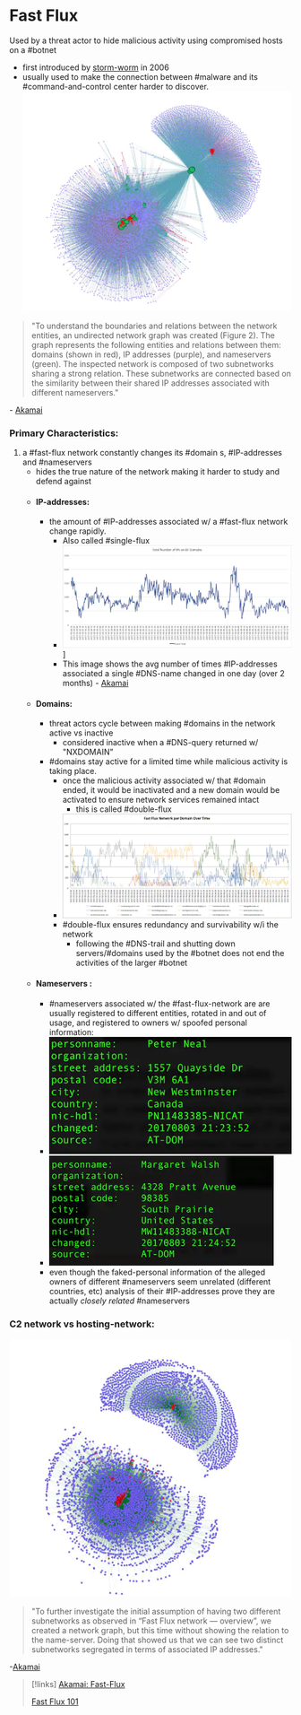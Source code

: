 
# Fast Flux
Used by a threat actor to hide malicious activity using compromised hosts on a #botnet
- first introduced by [storm-worm](/cybersecurity/malware/storm-worm.md) in 2006
- usually used to make the connection between #malware and its #command-and-control center harder to discover.![](/cybersecurity/cybersecurity-pics/fast-flux-1.png)
>"To understand the boundaries and relations between the network entities, an undirected network graph was created (Figure 2). The graph represents the following entities and relations between them: domains (shown in red), IP addresses (purple), and nameservers (green). The inspected network is composed of two subnetworks sharing a strong relation. These subnetworks are connected based on the similarity between their shared IP addresses associated with different nameservers." 

\- [Akamai](https://www.akamai.com/blog/security/digging-deeper-an-in-depth-analysis-of-a-fast-flux-network)

### Primary Characteristics:
1. a #fast-flux network constantly changes its #domain s, #IP-addresses and #nameservers 
	- hides the true nature of the network making it harder to study and defend against
	- #### IP-addresses:
		- the amount of #IP-addresses associated w/ a #fast-flux network change rapidly.
			- Also called #single-flux
			- ![](/cybersecurity/cybersecurity-pics/fast-flux-2.png)] 
			- This image shows the avg number of times #IP-addresses associated a single #DNS-name changed in one day (over 2 months) - [Akamai](/cybersecurity/literature/Akamai.md)
	- #### Domains:
		- threat actors cycle between making #domains in the network active vs inactive 
			- considered inactive when a #DNS-query returned w/ "NXDOMAIN"
		- #domains stay active for a limited time while malicious activity is taking place. 
			- once the malicious activity associated w/ that #domain ended, it would be inactivated and a new domain would be activated to ensure network services remained intact
				- this is called #double-flux
			- ![](/cybersecurity/cybersecurity-pics/fast-flux-6.png) 
			- #double-flux ensures redundancy and survivability w/i the network
				- following the #DNS-trail and shutting down servers/#domains used by the #botnet does not end the activities of the larger #botnet 
	- #### Nameservers :
		- #nameservers associated w/ the #fast-flux-network are are usually registered to different entities, rotated in and out of usage, and registered to owners w/ spoofed personal information:
		- ![](/cybersecurity/cybersecurity-pics/fast-flux-3.png) 
		- ![](/cybersecurity/cybersecurity-pics/fast-flux-4.png) 
		- even though the faked-personal information of the alleged owners of different #nameservers seem unrelated (different countries, etc) analysis of their #IP-addresses prove they are actually *closely related* #nameservers 

### C2 network vs hosting-network:

![](/cybersecurity/cybersecurity-pics/fast-flux-5.png)
>"To further investigate the initial assumption of having two different subnetworks as observed in “Fast Flux network — overview”, we created a network graph, but this time without showing the relation to the name-server. Doing that showed us that we can see two distinct subnetworks segregated in terms of associated IP addresses." 

\-[Akamai](https://www.akamai.com/blog/security/digging-deeper-an-in-depth-analysis-of-a-fast-flux-network) 

>[!links]
> [Akamai: Fast-Flux](https://www.akamai.com/blog/security/digging-deeper-an-in-depth-analysis-of-a-fast-flux-network)
> 
> [Fast Flux 101](https://unit42.paloaltonetworks.com/fast-flux-101/)
